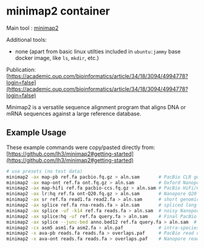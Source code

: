 # minimap2 container

Main tool : [minimap2](https://github.com/lh3/minimap2)

Additional tools:

- none (apart from basic linux utilties included in `ubuntu:jammy` base docker image, like `ls`, `mkdir`, etc.) 

Publication: [https://academic.oup.com/bioinformatics/article/34/18/3094/4994778?login=false](https://academic.oup.com/bioinformatics/article/34/18/3094/4994778?login=false)

Minimap2 is a versatile sequence alignment program that aligns DNA or mRNA sequences against a large reference database.

## Example Usage

These example commands were copy/pasted directly from: [https://github.com/lh3/minimap2#getting-started](https://github.com/lh3/minimap2#getting-started)

```bash
# use presets (no test data)
minimap2 -ax map-pb ref.fa pacbio.fq.gz > aln.sam       # PacBio CLR genomic reads
minimap2 -ax map-ont ref.fa ont.fq.gz > aln.sam         # Oxford Nanopore genomic reads
minimap2 -ax map-hifi ref.fa pacbio-ccs.fq.gz > aln.sam # PacBio HiFi/CCS genomic reads (v2.19 or later)
minimap2 -ax lr:hq ref.fa ont-Q20.fq.gz > aln.sam       # Nanopore Q20 genomic reads (v2.27 or later)
minimap2 -ax sr ref.fa read1.fa read2.fa > aln.sam      # short genomic paired-end reads
minimap2 -ax splice ref.fa rna-reads.fa > aln.sam       # spliced long reads (strand unknown)
minimap2 -ax splice -uf -k14 ref.fa reads.fa > aln.sam  # noisy Nanopore Direct RNA-seq
minimap2 -ax splice:hq -uf ref.fa query.fa > aln.sam    # Final PacBio Iso-seq or traditional cDNA
minimap2 -ax splice --junc-bed anno.bed12 ref.fa query.fa > aln.sam  # prioritize on annotated junctions
minimap2 -cx asm5 asm1.fa asm2.fa > aln.paf             # intra-species asm-to-asm alignment
minimap2 -x ava-pb reads.fa reads.fa > overlaps.paf     # PacBio read overlap
minimap2 -x ava-ont reads.fa reads.fa > overlaps.paf    # Nanopore read overlap
```

